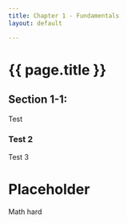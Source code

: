 ```yaml
---
title: Chapter 1 - Fundamentals
layout: default

---
```


# {{ page.title }}


## Section 1-1:

Test

### Test 2

Test 3

# Placeholder

Math hard



